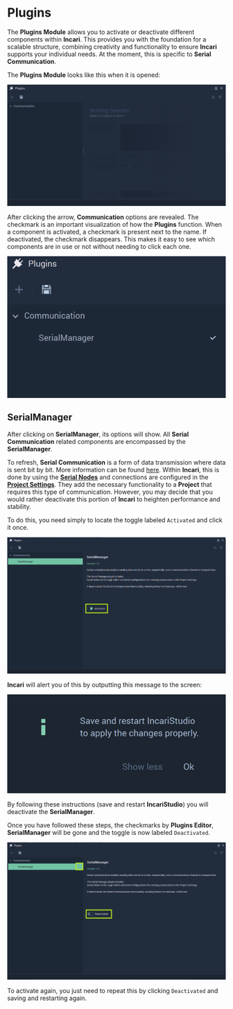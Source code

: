 # Plugins

The **Plugins Module** allows you to activate or deactivate different components within **Incari**. This provides you with the foundation for a scalable structure, combining creativity and functionality to ensure **Incari** supports your individual needs. At the moment, this is specific to **Serial Communication**.

The **Plugins Module** looks like this when it is opened: 

![](../.gitbook/assets/pluginsstart.png)

After clicking the arrow, **Communication** options are revealed. The checkmark is an important visualization of how the **Plugins** function. When a component is activated, a checkmark is present next to the name. If deactivated, the checkmark disappears. This makes it easy to see which components are in use or not without needing to click each one. 

![](../.gitbook/assets/pluginsserialmanager.png)

## SerialManager 

After clicking on **SerialManager**, its options will show. All **Serial Communication** related components are encompassed by the **SerialManager**. 

To refresh, **Serial Communication** is a form of data transmission where data is sent bit by bit. More information can be found [here](https://en.wikipedia.org/wiki/Serial_communication). Within **Incari**, this is done by using the [**Serial Nodes**](../toolbox/communication/serial/README.md) and connections are configured in the [**Project Settings**](project-settings.md#serial). They add the necessary functionality to a **Project** that requires this type of communication. However, you may decide that you would rather deactivate this portion of **Incari** to heighten performance and stability. 

To do this, you need simply to locate the toggle labeled `Activated` and click it once.  

![](../.gitbook/assets/pluginsserialmanager2_green.png)

**Incari** will alert you of this by outputting this message to the screen:

![](../.gitbook/assets/pluginsserialmanageroffmessage.png)

By following these instructions (save and restart **IncariStudio**) you will deactivate the **SerialManager**. 

Once you have followed these steps, the checkmarks by **Plugins Editor**, **SerialManager** will be gone and the toggle is now labeled `Deactivated`. 

![](../.gitbook/assets/deactivated1_green.png)

To activate again, you just need to repeat this by clicking `Deactivated` and saving and restarting again. 

